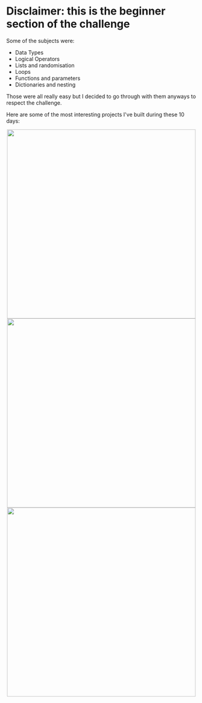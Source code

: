 # Disclaimer: this is the beginner section of the challenge

Some of the subjects were:

- Data Types
- Logical Operators
- Lists and randomisation
- Loops
- Functions and parameters
- Dictionaries and nesting

Those were all really easy but I decided to go through with them anyways to respect the challenge.

Here are some of the most interesting projects I've built during these 10 days:
<p align="center">
    <img src="https://i.imgur.com/R2MetvG.png" width="500" />
    <img src="https://i.imgur.com/AkDhSiz.png" width="500" />
    <img src="https://i.imgur.com/SVcPI97.png" width="500" />
</p>

